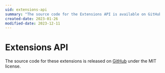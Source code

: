 ```yaml
---
uid: extensions-api
summary: "The source code for the Extensions API is available on GitHub under the MIT license."
created-date: 2023-01-26
modified-date: 2023-12-11
---
```


# Extensions API

The source code for these extensions is released on [GitHub](https://github.com/postsharp/Metalama.Extensions) under the MIT license.


